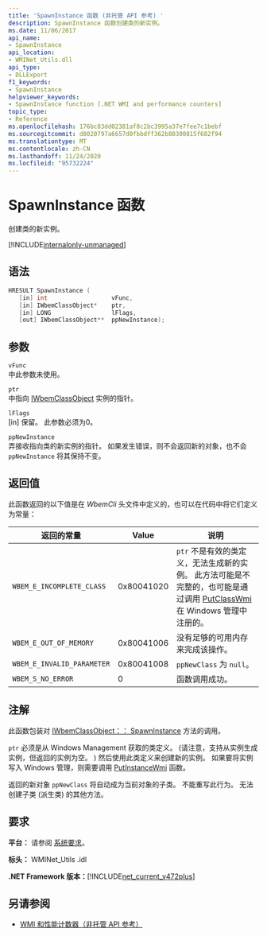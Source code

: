 ```yaml
---
title: 'SpawnInstance 函数 (非托管 API 参考) '
description: SpawnInstance 函数创建类的新实例。
ms.date: 11/06/2017
api_name:
- SpawnInstance
api_location:
- WMINet_Utils.dll
api_type:
- DLLExport
f1_keywords:
- SpawnInstance
helpviewer_keywords:
- SpawnInstance function [.NET WMI and performance counters]
topic_type:
- Reference
ms.openlocfilehash: 176bc83dd02381af8c2bc3995a37e7fee7c1bebf
ms.sourcegitcommit: d8020797a6657d0fbbdff362b80300815f682f94
ms.translationtype: MT
ms.contentlocale: zh-CN
ms.lasthandoff: 11/24/2020
ms.locfileid: "95732224"
---
```

# <a name="spawninstance-function"></a>SpawnInstance 函数

创建类的新实例。
  
[!INCLUDE[internalonly-unmanaged](../../../../includes/internalonly-unmanaged.md)]
  
## <a name="syntax"></a>语法  
  
```cpp  
HRESULT SpawnInstance (
   [in] int                  vFunc,
   [in] IWbemClassObject*    ptr,
   [in] LONG                 lFlags,
   [out] IWbemClassObject**  ppNewInstance);
```  

## <a name="parameters"></a>参数

`vFunc`  
中此参数未使用。

`ptr`  
中指向 [IWbemClassObject](/windows/desktop/api/wbemcli/nn-wbemcli-iwbemclassobject) 实例的指针。

`lFlags`  
[in] 保留。 此参数必须为0。

`ppNewInstance`  
弄接收指向类的新实例的指针。 如果发生错误，则不会返回新的对象，也不会 `ppNewInstance` 将其保持不变。

## <a name="return-value"></a>返回值

此函数返回的以下值是在 *WbemCli* 头文件中定义的，也可以在代码中将它们定义为常量：

|返回的常量  |Value  |说明  |
|---------|---------|---------|
| `WBEM_E_INCOMPLETE_CLASS` | 0x80041020 | `ptr` 不是有效的类定义，无法生成新的实例。 此方法可能是不完整的，也可能是通过调用 [PutClassWmi](putclasswmi.md)在 Windows 管理中注册的。 |
| `WBEM_E_OUT_OF_MEMORY` | 0x80041006 | 没有足够的可用内存来完成该操作。 |
| `WBEM_E_INVALID_PARAMETER` | 0x80041008 | `ppNewClass` 为 `null`。 |
| `WBEM_S_NO_ERROR` | 0 | 函数调用成功。  |
  
## <a name="remarks"></a>注解

此函数包装对 [IWbemClassObject：： SpawnInstance](/windows/desktop/api/wbemcli/nf-wbemcli-iwbemclassobject-spawninstance) 方法的调用。

`ptr` 必须是从 Windows Management 获取的类定义。  (请注意，支持从实例生成实例，但返回的实例为空。 ) 然后使用此类定义来创建新的实例。 如果要将实例写入 Windows 管理，则需要调用 [PutInstanceWmi](putinstancewmi.md) 函数。

返回的新对象 `ppNewClass` 将自动成为当前对象的子类。 不能重写此行为。 无法创建子类 (派生类) 的其他方法。

## <a name="requirements"></a>要求  

 **平台：** 请参阅 [系统要求](../../get-started/system-requirements.md)。  
  
 **标头：** WMINet_Utils .idl  
  
 **.NET Framework 版本：**[!INCLUDE[net_current_v472plus](../../../../includes/net-current-v472plus.md)]  
  
## <a name="see-also"></a>另请参阅

- [WMI 和性能计数器（非托管 API 参考）](index.md)
